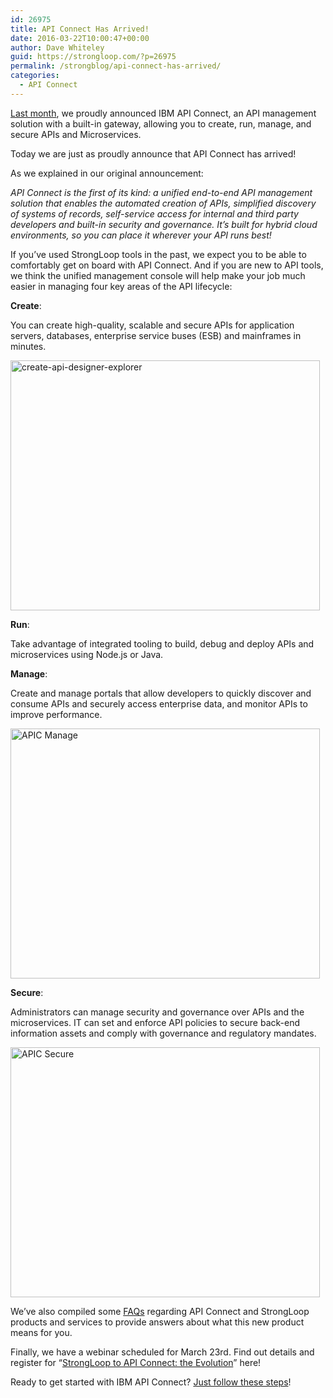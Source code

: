 ```yaml
---
id: 26975
title: API Connect Has Arrived!
date: 2016-03-22T10:00:47+00:00
author: Dave Whiteley
guid: https://strongloop.com/?p=26975
permalink: /strongblog/api-connect-has-arrived/
categories:
  - API Connect
---
```

[Last month](https://strongloop.com/strongblog/introducing-ibm-api-connect/), we proudly announced IBM API Connect, an API management solution with a built-in gateway, allowing you to create, run, manage, and secure APIs and Microservices.

Today we are just as proudly announce that API Connect has arrived!

As we explained in our original announcement:

_API Connect is the first of its kind: a unified end-to-end API management solution that enables the automated creation of APIs, simplified discovery of systems of records, self-service access for internal and third party developers and built-in security and governance. It’s built for hybrid cloud environments, so you can place it wherever your API runs best!_
  
<!--more-->


  
If you&#8217;ve used StrongLoop tools in the past, we expect you to be able to comfortably get on board with API Connect. And if you are new to API tools, we think the unified management console will help make your job much easier in managing four key areas of the API lifecycle:

**Create**:
  
You can create high-quality, scalable and secure APIs for application servers, databases, enterprise service buses (ESB) and mainframes in minutes.

[<img class="aligncenter size-portfolio wp-image-27036" src="{{site.url}}/blog-assets/2016/03/create-api-designer-explorer-495x400.png" alt="create-api-designer-explorer" width="495" height="400" />]({{site.url}}/blog-assets/2016/03/create-api-designer-explorer.png)

**Run**:

Take advantage of integrated tooling to build, debug and deploy APIs and microservices using Node.js or Java.

**Manage**:

Create and manage portals that allow developers to quickly discover and consume APIs and securely access enterprise data, and monitor APIs to improve performance.

[<img class="aligncenter size-portfolio wp-image-26979" src="{{site.url}}/blog-assets/2016/03/APIC-Manage-495x400.png" alt="APIC Manage" width="495" height="400"  />]({{site.url}}/blog-assets/2016/03/APIC-Manage.png)

**Secure**:

Administrators can manage security and governance over APIs and the microservices. IT can set and enforce API policies to secure back-end information assets and comply with governance and regulatory mandates.

[<img class="aligncenter size-portfolio wp-image-26980" src="{{site.url}}/blog-assets/2016/03/APIC-Secure-495x400.png" alt="APIC Secure" width="495" height="400"  />]({{site.url}}/blog-assets/2016/03/APIC-Secure.png)

We&#8217;ve also compiled some [FAQs](https://strongloop.com/api-connect-faqs/) regarding API Connect and StrongLoop products and services to provide answers about what this new product means for you.

Finally, we have a webinar scheduled for March 23rd. Find out details and register for &#8220;<span class="message_body"><a href="https://engage.vevent.com/rt/ibm~stronglooptoapiconnect">StrongLoop to API Connect: the Evolution</a>”</span> here!

Ready to get started with IBM API Connect? [Just follow these steps](https://strongloop.com/get-started/)!